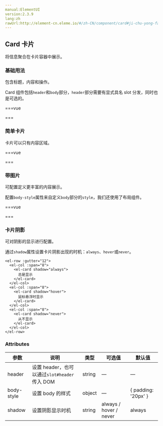 ```yaml
---
manual:ElementUI
version:2.3.9
lang:zh
rawUrl:http://element-cn.eleme.io/#/zh-CN/component/card#ji-chu-yong-fa
---
```



## Card 卡片<a name="card-qia-pian"></a>


将信息聚合在卡片容器中展示。


### 基础用法<a name="ji-chu-yong-fa"></a>


包含标题，内容和操作。



Card 组件包括`header`和`body`部分，`header`部分需要有显式具名 slot 分发，同时也是可选的。


===vue
<template>
<el-card class="box-card">
  <div slot="header" class="clearfix">
    <span>卡片名称</span>
    <el-button style="float: right; padding: 3px 0" type="text">操作按钮</el-button>
  </div>
  <div v-for="o in 4" :key="o" class="text item">
    {{'列表内容 ' + o }}
  </div>
</el-card>
</template>




<style>
  .text {
    font-size: 14px;
  }

  .item {
    margin-bottom: 18px;
  }

  .clearfix:before,
  .clearfix:after {
    display: table;
    content: "";
  }
  .clearfix:after {
    clear: both
  }

  .box-card {
    width: 480px;
  }
</style>
===




### 简单卡片<a name="jian-dan-qia-pian"></a>


卡片可以只有内容区域。

===vue
<template>
<el-card class="box-card">
  <div v-for="o in 4" :key="o" class="text item">
    {{'列表内容 ' + o }}
  </div>
</el-card>
</template>




<style>
  .text {
    font-size: 14px;
  }

  .item {
    padding: 18px 0;
  }

  .box-card {
    width: 480px;
  }
</style>
===




### 带图片<a name="dai-tu-pian"></a>


可配置定义更丰富的内容展示。



配置`body-style`属性来自定义`body`部分的`style`，我们还使用了布局组件。


===vue
<template>
<el-row>
  <el-col :span="8" v-for="(o, index) in 2" :key="o" :offset="index > 0 ? 2 : 0">
    <el-card :body-style="{ padding: '0px' }">
      <img src="~examples/assets/images/hamburger.png" class="image">
      <div style="padding: 14px;">
        <span>好吃的汉堡</span>
        <div class="bottom clearfix">
          <time class="time">{{ currentDate }}</time>
          <el-button type="text" class="button">操作按钮</el-button>
        </div>
      </div>
    </el-card>
  </el-col>
</el-row>
</template>


<script>
module.exports =  {
  data() {
    return {
      currentDate: new Date()
    };
  }
}
</script>

<style>
  .time {
    font-size: 13px;
    color: #999;
  }
  
  .bottom {
    margin-top: 13px;
    line-height: 12px;
  }

  .button {
    padding: 0;
    float: right;
  }

  .image {
    width: 100%;
    display: block;
  }

  .clearfix:before,
  .clearfix:after {
      display: table;
      content: "";
  }
  
  .clearfix:after {
      clear: both
  }
</style>
===




### 卡片阴影<a name="qia-pian-yin-ying"></a>


可对阴影的显示进行配置。



通过`shadow`属性设置卡片阴影出现的时机：`always`、`hover`或`never`。



```
<el-row :gutter="12">
  <el-col :span="8">
    <el-card shadow="always">
      总是显示
    </el-card>
  </el-col>
  <el-col :span="8">
    <el-card shadow="hover">
      鼠标悬浮时显示
    </el-card>
  </el-col>
  <el-col :span="8">
    <el-card shadow="never">
      从不显示
    </el-card>
  </el-col>
</el-row>

```




### Attributes<a name="attributes"></a>
参数 | 说明 | 类型 | 可选值 | 默认值 
 ---  |  ---  |  ---  |  ---  |  ---  | 
header | 设置 header，也可以通过`slot#header`传入 DOM | string | — | — 
body-style | 设置 body 的样式 | object | — | { padding: &#39;20px&#39; } 
shadow | 设置阴影显示时机 | string | always / hover / never | always 

